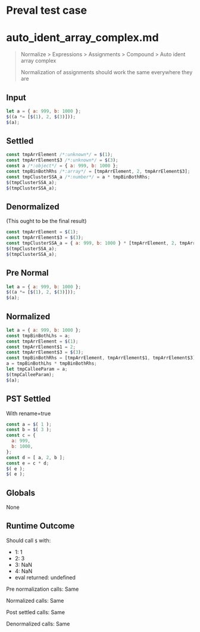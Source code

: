 # Preval test case

# auto_ident_array_complex.md

> Normalize > Expressions > Assignments > Compound > Auto ident array complex
>
> Normalization of assignments should work the same everywhere they are

## Input

`````js filename=intro
let a = { a: 999, b: 1000 };
$((a *= [$(1), 2, $(3)]));
$(a);
`````

## Settled


`````js filename=intro
const tmpArrElement /*:unknown*/ = $(1);
const tmpArrElement$3 /*:unknown*/ = $(3);
const a /*:object*/ = { a: 999, b: 1000 };
const tmpBinBothRhs /*:array*/ = [tmpArrElement, 2, tmpArrElement$3];
const tmpClusterSSA_a /*:number*/ = a * tmpBinBothRhs;
$(tmpClusterSSA_a);
$(tmpClusterSSA_a);
`````

## Denormalized
(This ought to be the final result)

`````js filename=intro
const tmpArrElement = $(1);
const tmpArrElement$3 = $(3);
const tmpClusterSSA_a = { a: 999, b: 1000 } * [tmpArrElement, 2, tmpArrElement$3];
$(tmpClusterSSA_a);
$(tmpClusterSSA_a);
`````

## Pre Normal


`````js filename=intro
let a = { a: 999, b: 1000 };
$((a *= [$(1), 2, $(3)]));
$(a);
`````

## Normalized


`````js filename=intro
let a = { a: 999, b: 1000 };
const tmpBinBothLhs = a;
const tmpArrElement = $(1);
const tmpArrElement$1 = 2;
const tmpArrElement$3 = $(3);
const tmpBinBothRhs = [tmpArrElement, tmpArrElement$1, tmpArrElement$3];
a = tmpBinBothLhs * tmpBinBothRhs;
let tmpCalleeParam = a;
$(tmpCalleeParam);
$(a);
`````

## PST Settled
With rename=true

`````js filename=intro
const a = $( 1 );
const b = $( 3 );
const c = {
  a: 999,
  b: 1000,
};
const d = [ a, 2, b ];
const e = c * d;
$( e );
$( e );
`````

## Globals

None

## Runtime Outcome

Should call `$` with:
 - 1: 1
 - 2: 3
 - 3: NaN
 - 4: NaN
 - eval returned: undefined

Pre normalization calls: Same

Normalized calls: Same

Post settled calls: Same

Denormalized calls: Same
